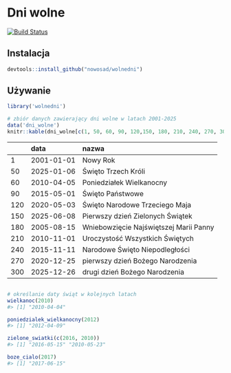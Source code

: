 <!-- README.md is generated from README.Rmd. Please edit that file -->
Dni wolne
=========

[![Build Status](https://travis-ci.org/Nowosad/wolnedni.png?branch=master)](https://travis-ci.org/Nowosad/wolnedni)

Instalacja
----------

``` r
devtools::install_github("nowosad/wolnedni")
```

Używanie
--------

``` r
library('wolnedni')

# zbiór danych zawierający dni wolne w latach 2001-2025
data('dni_wolne')
knitr::kable(dni_wolne[c(1, 50, 60, 90, 120,150, 180, 210, 240, 270, 300), ])
```

|     | data       | nazwa                                  |
|-----|:-----------|:---------------------------------------|
| 1   | 2001-01-01 | Nowy Rok                               |
| 50  | 2025-01-06 | Święto Trzech Króli                    |
| 60  | 2010-04-05 | Poniedziałek Wielkanocny               |
| 90  | 2015-05-01 | Święto Państwowe                       |
| 120 | 2020-05-03 | Święto Narodowe Trzeciego Maja         |
| 150 | 2025-06-08 | Pierwszy dzień Zielonych Świątek       |
| 180 | 2005-08-15 | Wniebowzięcie Najświętszej Marii Panny |
| 210 | 2010-11-01 | Uroczystość Wszystkich Świętych        |
| 240 | 2015-11-11 | Narodowe Święto Niepodległości         |
| 270 | 2020-12-25 | pierwszy dzień Bożego Narodzenia       |
| 300 | 2025-12-26 | drugi dzień Bożego Narodzenia          |

``` r

# określanie daty świąt w kolejnych latach
wielkanoc(2010)
#> [1] "2010-04-04"

poniedzialek_wielkanocny(2012)
#> [1] "2012-04-09"

zielone_swiatki(c(2016, 2010))
#> [1] "2016-05-15" "2010-05-23"

boze_cialo(2017)
#> [1] "2017-06-15"
```
